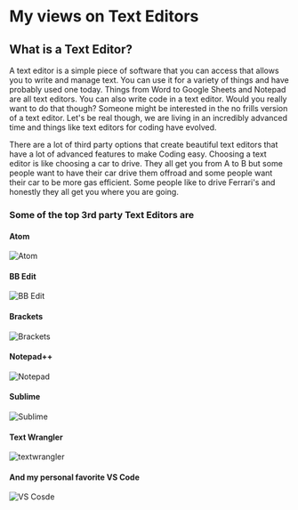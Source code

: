 # My views on **Text Editors**

## What is a Text Editor?

A text editor is a simple piece of software that you can access that allows you to write and manage text. 
You can use it for a variety of things and have probably used one today. Things from Word to Google Sheets and Notepad are all text editors. 
You can also write code in a text editor. Would you really want to do that though? Someone might be interested in the no frills version of a text editor.
Let's be real though, we are living in an incredibly advanced time and things like text editors for coding have evolved.

There are a lot of third party options that create beautiful text editors that have a lot of advanced features to make Coding easy. 
Choosing a text editor is like choosing a car to drive. They all get you from A to B but some people want to have their car drive them offroad and some people want their car to be more gas efficient. Some people like to drive Ferrari's and honestly they all get you where you are going. 

### Some of the top 3rd party Text Editors are 
#### **Atom**
![Atom](https://user-images.githubusercontent.com/21025934/192676120-1a0700f8-6be8-4eda-97e4-693af616765e.png)

#### **BB Edit**
![BB Edit](https://user-images.githubusercontent.com/21025934/192676267-75649574-867a-4e18-a1dc-6279afc6f200.png)

#### **Brackets**
![Brackets](https://user-images.githubusercontent.com/21025934/192676288-57099230-5f67-44d5-9a9e-dfe46e7eb1d9.png)

#### **Notepad++**
![Notepad](https://user-images.githubusercontent.com/21025934/192676315-cdf40c89-786d-4c2d-8336-06293f119452.png)

#### **Sublime**
![Sublime](https://user-images.githubusercontent.com/21025934/192676353-8a2138d0-6d8f-4515-8815-7710e82d9549.png)

#### **Text Wrangler**
![textwrangler](https://user-images.githubusercontent.com/21025934/192676370-46ab02cf-00ce-451a-83be-a3343d2b7436.png)

#### And my personal favorite **VS Code**
![VS Cosde](https://user-images.githubusercontent.com/21025934/192676396-ff3081ff-aa88-4472-8e30-3f89af6797ec.png)
